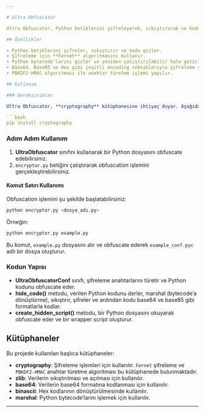 ```yaml
---

# Ultra Obfuscator

Ultra Obfuscator, Python betiklerini şifreleyerek, sıkıştırarak ve kodu gizleyerek koruma sağlayan bir araçtır. Bu araç, Python kodunun kaynaklarını obfuscate ederek, başkalarının orijinal kodu anlamasını zorlaştırır. Genellikle yazılım güvenliği ve fikri mülkiyetin korunması amacıyla kullanılır.

## Özellikler

- Python betiklerini şifreler, sıkıştırır ve kodu gizler.
- Şifreleme için **Fernet** algoritmasını kullanır.
- Python bytecode'larını gizler ve yeniden çalıştırılabilir hale getirir.
- Base64, Base85 ve Hex gibi çeşitli encoding teknikleriyle şifreleme sağlar.
- PBKDF2-HMAC algoritması ile anahtar türetme işlemi yapılır.

## Kullanım

### Gereksinimler

Ultra Obfuscator, **cryptography** kütüphanesine ihtiyaç duyar. Aşağıdaki komutla bu kütüphaneyi kurabilirsiniz:

```bash
pip install cryptography
```

### Adım Adım Kullanım

1. **UltraObfuscator** sınıfını kullanarak bir Python dosyasını obfuscate edebilirsiniz.
2. `encryptor.py` betiğini çalıştırarak obfuscation işlemini gerçekleştirebilirsiniz.

#### Komut Satırı Kullanımı

Obfuscation işlemini şu şekilde başlatabilirsiniz:

```bash
python encryptor.py <dosya_adı.py>
```

Örneğin:

```bash
python encryptor.py example.py
```

Bu komut, `example.py` dosyasını alır ve obfuscate ederek `example_conf.pyc` adlı bir dosya oluşturur.

### Kodun Yapısı

- **UltraObfuscatorConf** sınıfı, şifreleme anahtarlarını türetir ve Python kodunu obfuscate eder.
- **hide_code()** metodu, verilen Python kodunu derler, marshal (bytecode’a dönüştürme), sıkıştırır, şifreler ve ardından kodu base64 ve base85 gibi formatlarla kodlar.
- **create_hidden_script()** metodu, bir Python dosyasını okuyarak obfuscate eder ve bir wrapper script oluşturur.

## Kütüphaneler

Bu projede kullanılan başlıca kütüphaneler:

- **cryptography**: Şifreleme işlemleri için kullanılır. `Fernet` şifreleme ve `PBKDF2-HMAC` anahtar türetme algoritması bu kütüphanede bulunmaktadır.
- **zlib**: Verilerin sıkıştırılması ve açılması için kullanılır.
- **base64**: Verilerin base64 formatına kodlanması için kullanılır.
- **binascii**: Hex kodlarının dönüştürülmesinde kullanılır.
- **marshal**: Python bytecode’larını işlemek için kullanılır.

---
```


